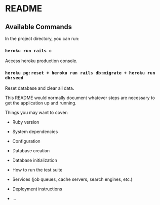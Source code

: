 # README

## Available Commands

In the project directory, you can run:

### `heroku run rails c`

Access heroku production console.

### `heroku pg:reset + heroku run rails db:migrate + heroku run db:seed`

Reset database and clear all data.

This README would normally document whatever steps are necessary to get the
application up and running.

Things you may want to cover:

* Ruby version

* System dependencies

* Configuration

* Database creation

* Database initialization

* How to run the test suite

* Services (job queues, cache servers, search engines, etc.)

* Deployment instructions

* ...
